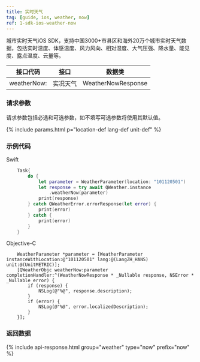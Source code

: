 ```yaml
---
title: 实时天气
tag: [guide, ios, weather, now]
ref: 1-sdk-ios-weather-now
---
```


城市实时天气iOS SDK，支持中国3000+市县区和海外20万个城市实时天气数据，包括实时温度、体感温度、风力风向、相对湿度、大气压强、降水量、能见度、露点温度、云量等。

| 接口代码      | 接口          | 数据类           |
| ------------ | ------------- | ---------------- |
| weatherNow:  | 实况天气      | WeatherNowResponse |

### 请求参数

请求参数包括必选和可选参数，如不填写可选参数将使用其默认值。

{% include params.html p="location-def lang-def unit-def" %}

### 示例代码

Swift

```swift
    Task{
        do {
            let parameter = WeatherParameter(location: "101120501")
            let response = try await QWeather.instance
                .weatherNow(parameter)
            print(response)
        } catch QWeatherError.errorResponse(let error) {
            print(error)
        } catch {
            print(error)
        }
    }
```

Objective-C

```objc
    WeatherParameter *parameter = [WeatherParameter instanceWithLocation:@"101120501" lang:@(LangZH_HANS) unit:@(UnitMETRIC)];
    [QWeatherObjc weatherNow:parameter completionHandler:^(WeatherNowResponse * _Nullable response, NSError * _Nullable error) {
        if (response) {
            NSLog(@"%@", response.description);
        }
        if (error) {
            NSLog(@"%@", error.localizedDescription);
        }
    }];
```

### 返回数据

{% include api-response.html group="weather" type="now" prefix="now" %}
